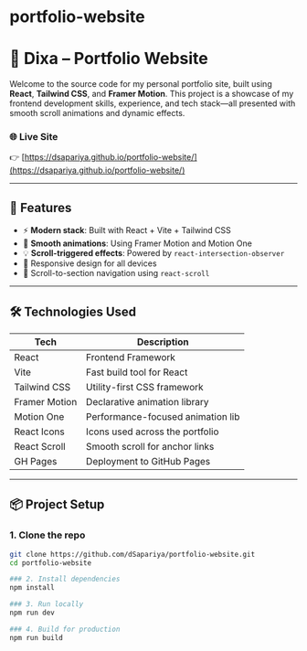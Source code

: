 # portfolio-website
# 💼 Dixa – Portfolio Website

Welcome to the source code for my personal portfolio site, built using **React**, **Tailwind CSS**, and **Framer Motion**. This project is a showcase of my frontend development skills, experience, and tech stack—all presented with smooth scroll animations and dynamic effects.

### 🌐 Live Site

👉 [https://dsapariya.github.io/portfolio-website/](https://dsapariya.github.io/portfolio-website/)

---

## 🚀 Features

- ⚡ **Modern stack**: Built with React + Vite + Tailwind CSS
- 🎨 **Smooth animations**: Using Framer Motion and Motion One
- 💡 **Scroll-triggered effects**: Powered by `react-intersection-observer`
- 🌙 Responsive design for all devices
- 🔗 Scroll-to-section navigation using `react-scroll`

---

## 🛠️ Technologies Used

| Tech             | Description                          |
|------------------|--------------------------------------|
| React            | Frontend Framework                   |
| Vite             | Fast build tool for React            |
| Tailwind CSS     | Utility-first CSS framework          |
| Framer Motion    | Declarative animation library        |
| Motion One       | Performance-focused animation lib    |
| React Icons      | Icons used across the portfolio      |
| React Scroll     | Smooth scroll for anchor links       |
| GH Pages         | Deployment to GitHub Pages           |

---

## 📦 Project Setup

### 1. Clone the repo

```bash
git clone https://github.com/dSapariya/portfolio-website.git
cd portfolio-website

### 2. Install dependencies
npm install

### 3. Run locally
npm run dev

### 4. Build for production
npm run build